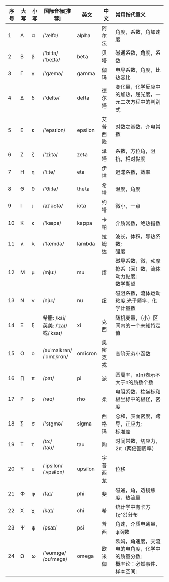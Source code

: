 
|序号|大写|小写|国际音标[推荐]|英文|中文|常用指代意义|
|---|---|---|---|---|---|:--|
|1|Α|α|/'ælfə/|alpha|阿尔法|角度，系数，角加速度|
|2|Β|β|/'bi:tə/  <br>/'beɪtə/|beta|贝塔|磁通系数，角度，系数|
|3|Γ|γ|/'gæmə/|gamma|伽玛|电导系数，角度，比热容比|
|4|Δ|δ|/'deltə/|delta|德尔塔|变化量，化学反应中的加热，屈光度，一元二次方程中的判别式|
|5|Ε|ε|/'epsɪlɒn/|epsilon|艾普西隆|对数之基数，介电常数|
|6|Ζ|ζ|/'zi:tə/|zeta|泽塔|系数，方位角，阻抗，相对黏度|
|7|Η|η|/'i:tə/|eta|伊塔|迟滞系数，效率|
|8|Θ|θ|/'θi:tə/|theta|希塔|温度，角度|
|9|Ι|ι|/aɪ'əʊtə/|iota|约塔|微小，一点|
|10|Κ|κ|/'kæpə/|kappa|卡帕|介质常数，绝热指数|
|11|∧|λ|/'læmdə/|lambda|拉姆达|波长，体积，导热系数;  <br>强度|
|12|Μ|μ|/mju:/|mu|缪|磁导系数，微，动摩擦系（因）数，流体动力黏度;  <br>数学期望|
|13|Ν|ν|/nju:/|nu|纽|磁阻系数，流体运动粘度,光子频率，化学计量数|
|14|Ξ|ξ|希腊: /ksi/  <br>英美: /ˈzaɪ/或/ˈksaɪ/|xi|克西|随机变量，（小）区间内的一个未知特定值|
|15|Ο|ο|/əuˈmaikrən/  <br>/ˈɑmɪˌkrɑn/|omicron|奥密克戎|高阶无穷小函数|
|16|∏|π|/paɪ/|pi|派|圆周率，π(n)表示不大于n的质数个数|
|17|Ρ|ρ|/rəʊ/|rho|柔|电阻系数，柱坐标和极坐标中的极径，密度|
|18|∑|σ|/'sɪɡmə/|sigma|西格玛|总和，表面密度，跨导，正应力;  <br>标准差|
|19|Τ|τ|/tɔ:/  <br>/taʊ/|tau|陶|时间常数，切应力，2π（两倍圆周率）|
|20|Υ|υ|/ˈipsilon/  <br>/ˈʌpsɨlɒn/|upsilon|宇普西龙|位移|
|21|Φ|φ|/faɪ/|phi|斐|磁通，角，透镜焦度，热流量|
|22|Χ|χ|/kaɪ/|chi|希|统计学中有卡方(χ^2)分布|
|23|Ψ|ψ|/psaɪ/|psi|普西|角速，介质电通量，ψ函数|
|24|Ω|ω|/'əʊmɪɡə/  <br>/oʊ'meɡə/|omega|欧米伽|欧姆，角速度，交流电的电角度，化学中的质量分数;  <br>概率论：必然事件、样本空间;|
